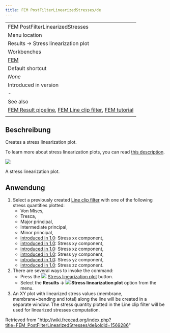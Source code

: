 ```yaml
---
title: FEM PostFilterLinearizedStresses/de
---
```

|  |
| --- |
| FEM PostFilterLinearizedStresses |
| Menu location |
| Results → Stress linearization plot |
| Workbenches |
| [FEM](/FEM_Workbench "FEM Workbench") |
| Default shortcut |
| *None* |
| Introduced in version |
| - |
| See also |
| [FEM Result pipeline](/FEM_PostPipelineFromResult "FEM PostPipelineFromResult"), [FEM Line clip filter](/FEM_PostFilterDataAlongLine "FEM PostFilterDataAlongLine"), [FEM tutorial](/FEM_tutorial "FEM tutorial") |
|  |

## Beschreibung

Creates a stress linearization plot.

To learn more about stress linearization plots, you can read [this description](https://www.graspengineering.com/what-is-stress-linearization/).

![](/images/FEM_Stress-Linearization-Plot-Example.png)

A stress linearization plot.

## Anwendung

1. Select a previously created [Line clip filter](/FEM_PostFilterDataAlongLine "FEM PostFilterDataAlongLine") with one of the following stress quantities plotted:
   * Von Mises,
   * Tresca,
   * Major principal,
   * Intermediate principal,
   * Minor principal,
   * [introduced in 1.0](/Release_notes_1.0 "Release notes 1.0"): Stress xx component,
   * [introduced in 1.0](/Release_notes_1.0 "Release notes 1.0"): Stress xy component,
   * [introduced in 1.0](/Release_notes_1.0 "Release notes 1.0"): Stress xz component,
   * [introduced in 1.0](/Release_notes_1.0 "Release notes 1.0"): Stress yy component,
   * [introduced in 1.0](/Release_notes_1.0 "Release notes 1.0"): Stress yz component,
   * [introduced in 1.0](/Release_notes_1.0 "Release notes 1.0"): Stress zz component.
2. There are several ways to invoke the command:
   * Press the ![](/images/FEM_PostFilterLinearizedStresses.svg) [Stress linearization plot](/FEM_PostFilterLinearizedStresses "FEM PostFilterLinearizedStresses") button.
   * Select the **Results → ![](/images/FEM_PostFilterLinearizedStresses.svg) Stress linearization plot** option from the menu.
3. An XY plot with linearized stress values (membrane, membrane+bending and total) along the line will be created in a separate window. The stress quantity plotted in the Line clip filter will be used for linearized stresses computation.

Retrieved from "<http://wiki.freecad.org/index.php?title=FEM_PostFilterLinearizedStresses/de&oldid=1569286>"